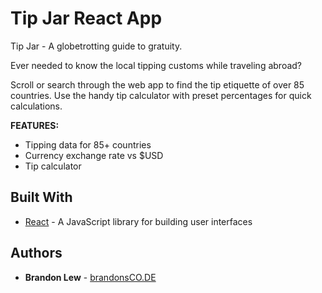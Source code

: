 # Tip Jar React App

Tip Jar - A globetrotting guide to gratuity.

Ever needed to know the local tipping customs while traveling abroad?

Scroll or search through the web app to find the tip etiquette of over 85 countries. Use the handy tip calculator with preset percentages for quick calculations.

**FEATURES:**
* Tipping data for 85+ countries
* Currency exchange rate vs $USD
* Tip calculator

## Built With

* [React](https://reactjs.org) - A JavaScript library for building user interfaces

## Authors

* **Brandon Lew** - [brandonsCO.DE](http://www.brandonsco.de)
